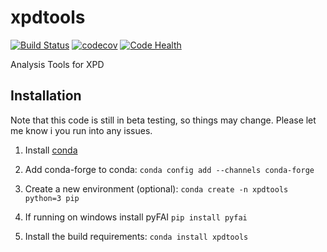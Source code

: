 # xpdtools
[![Build Status](https://travis-ci.org/xpdAcq/xpdtools.svg?branch=master)](https://travis-ci.org/xpdAcq/xpdtools)
[![codecov](https://codecov.io/gh/xpdAcq/xpdtools/branch/master/graph/badge.svg)](https://codecov.io/gh/xpdAcq/xpdtools)
[![Code Health](https://landscape.io/github/xpdAcq/xpdAn/master/landscape.svg?style=flat)](https://landscape.io/github/xpdAcq/xpdtools/master)

Analysis Tools for XPD

Installation
------------
Note that this code is still in beta testing, so things may change. 
Please let me know i you run into any issues.

1. Install [conda](https://conda.io/docs/user-guide/install/index.html)  

1. Add conda-forge to conda:
``conda config add --channels conda-forge``

1. Create a new environment (optional):
``conda create -n xpdtools python=3 pip``

1. If running on windows install pyFAI
``pip install pyfai``

1. Install the build requirements:
``conda install xpdtools``
